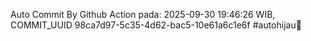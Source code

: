 Auto Commit By Github Action pada: 2025-09-30 19:46:26 WIB, COMMIT_UUID 98ca7d97-5c35-4d62-bac5-10e61a6c1e6f #autohijau🗿
